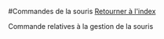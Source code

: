 #Commandes de la souris
[Retourner à l'index](__command_list.md)

Commande relatives à la gestion de la souris

